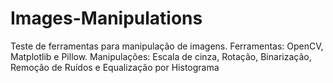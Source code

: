 # Images-Manipulations

Teste de ferramentas para manipulação de imagens.
Ferramentas: OpenCV, Matplotlib e Pillow.
Manipulações: Escala de cinza, Rotação, Binarização, Remoção de Ruídos e Equalização por Histograma
